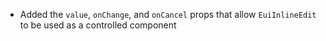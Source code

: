 - Added the `value`, `onChange`, and `onCancel` props that allow `EuiInlineEdit` to be used as a controlled component